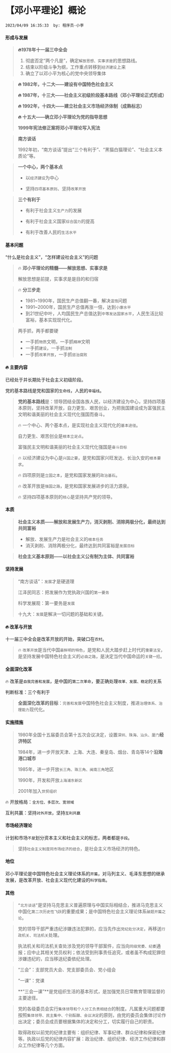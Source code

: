 # 【邓小平理论】概论

`2023/04/09 16:35:33  by: 程序员·小李`

#### 形成与发展

> **🔥1978年十一届三中全会**
>
>1. 彻底否定“两个凡是”，确定`解放思想、实事求是`的思想路线。
>2. 结束以阶级斗争为纲，工作重点转移到`经济建设`上来
>3. 确立了以邓小平为核心的党中央领导集体


> **🔥 1982年，十二大——建设有中国特色社会主义**
>
> **🔥 1987年，十三大——社会主义初级阶段基本路线（邓小平理论正式形成）**
>
> **🔥 1992年，十四大——建立社会主义市场经济体制（成熟标志）**
>
> **🔥 十五大——确立邓小平理论为党的指导思想**
>
> **1999年宪法修正案将邓小平理论写入宪法**


> **南方谈话**
>
>1992年初，“南方谈话”提出“三个有利于”、“黑猫白猫理论”、“社会主义本质论”等。


> **一个中心，两个基本点**
>
> * 以`经济建设`为中心
> 
> * 坚持`四项基本原则`、坚持`改革开放`


> **三个有利于**
>
> * 有利于社会主义`生产力`的发展
>
> * 有利于社会主义国家`综合国力`的提高
>
> * 有利于改善人民的`生活水平`



#### 基本问题

“什么是社会主义”，“怎样建设社会主义”的问题


> 🔥 **邓小平理论的精髓——解放思想、实事求是**
>
> 解放思想是前提，实事求是是目的和归宿


> 🔥 **分三步走**
> * 1981~1990年，国民生产总值翻一番，解决`温饱`问题
> * 1991~2000年，国民生产总值再涨一倍，达到`小康水平`
> * 到21世纪中叶，人均国民生产总值达到`中等发达国家水平`，人民生活比较富裕，基本实现现代化。


> 两手抓，两手都要硬
> * 一手抓`物质`文明，一手抓`精神`文明
> * 一手抓`建设`，一手抓`法制`
> * 一手抓`改革开放`，一手抓`惩治腐败`


#### 🔥 主要内容

已经处于并长期处于社会主义初级阶段。

党的基本路线是党和国家的`生命线`，人民的`幸福线`。

> **党的基本路线**是：领导团结全国各族人民，以经济建设为中心，坚持四项基本原则，坚持改革开放，自力更生、艰苦创业，为把我国建设成为富强民主文明和谐美丽的社会主义现代化强国而奋斗。
>
>🔥 一个中心、两个基本点，是实现社会主义现代化的`基本途径`。
>
>自力更生、艰苦创业是`根本立足点`。
>
>富强民主文明和谐美丽的社会主义现代化强国是`奋斗目标`

>🔥 以经济建设为中心是`兴国之要`，是党和国家兴旺发达、长治久安的`根本要求`。
>
>🔥 四项原则是`立国之本`，是党和国家发展的`政治基石`。
>
>🔥 改革开放是`强国之路`，是党和国家发展进步的活力源泉。
>
>🔥 坚持四项基本原则的`核心`是坚持共产党的领导。


#### 本质


> **社会主义本质——解放和发展生产力，消灭剥削、消除两极分化，最终达到共同富裕**
>
>* 解放、发展生产力是社会主义的`根本任务`
>* 消灭剥削、消除两极分化，最终达到共同富裕是`发展目标`

> **社会主义基本原则——以社会主义公有制为主体、共同富裕**


#### 坚持发展

>“南方谈话”：`发展`才是硬道理
>
>江泽民同志：把发展作为党执政兴国的`第一要务`
>
>科学发展观：第一要务是`发展`
>
>十九大：`发展`是解决一切问题的基础和关键。


#### 🔥 改革与开放

十一届三中全会是改革开放的开始，突破口在`农村`。

>🔥 `改革开放`是当代中国`最鲜明的特色`，是党和人民大踏步赶上时代的`重要法宝`，是坚持发展中国特色社会主义的`必由之路`，是决定当代中国命运的`关键一招`。


#### 全面深化改革

🔥 改革是`自我完善和发展`，是中国的`第二次革命`，要正确处理`改革、发展、稳定`的关系

判断标准：三个有利于

>**全面深化改革的目标**：`完善和发展`中国特色社会主义制度，推进`治理体系、治理能力`现代化。


#### 实施措施

> 1980年全国十五届委员会第十五次会议决定，设置`深圳、珠海、汕头、厦门`**经济特区**
> 
> 1984年，进一步开放天津、上海、大连、秦皇岛、烟台、青岛等14个**沿海港口城市**
> 
> 1985年，进一步开放`长三角、珠三角、闽南三角`地区
> 
> 1990年，开发和开放`上海浦东新区`
> 
> 2001年加入`世贸组织`


🔥 开放格局：`全方位、多层次、宽领域`

互利共赢：坚持`对外开放`，坚持`互利共赢`


#### 市场经济理论

计划和市场`不是`划分资本主义和社会主义的标志，两者都是`手段`。

> 坚持`社会主义制度同市场经济的结合`，是社会主义市场经济的特色。


#### 地位

邓小平理论是中国特色社会主义理论体系的`开篇`，对马列主义、毛泽东思想的继承发展，是改革开放、社会主义现代化建设的`科学指南`。


#### 其他

> `“北方谈话”`是坚持马克思主义普遍原理与中国实际相结合，推进马克思主义中国化`第二次历史性飞跃`的重要成果；是中国特色社会主义理论体系`破题开篇之论`。

> 党的领导干部严重违纪涉嫌违法犯罪的，应当先作出`党纪处分决定`，再移送`行政机关、司法机关`处理。
>
> 执法机关和司法机关查处涉及党的领导干部案件，应当向`同级党委、纪委`通报；应中止其相关党员权利；依法受到刑事责任追究，或者虽不构成犯罪但涉嫌违纪的，应当移送纪委依纪处理。

> “三会”：支部党员大会、党支部委员会、党小组会
>
> “一课”：党课
>
> **“三会一课”**是党组织生活的基本形式，是加强党员日常教育管理监督的主要途径。

> 党的各级委员会实行`集体领导和个人分工负责相结合`的制度。凡属重大问题都要按照`集体领导、民主集中、个别酝酿、会议决定`的原则，由党的委员会集体讨论作出决定；委员会成员要根据集体的决定和分工，切实履行自己的职责。

> 取得政权以前党的纪律主要有：组织纪律、军事纪律、群众纪律和保密纪律等。执政以后党的纪律内容扩展：政治纪律、组织纪律、经济工作纪律和群众工作纪律等几个方面。

